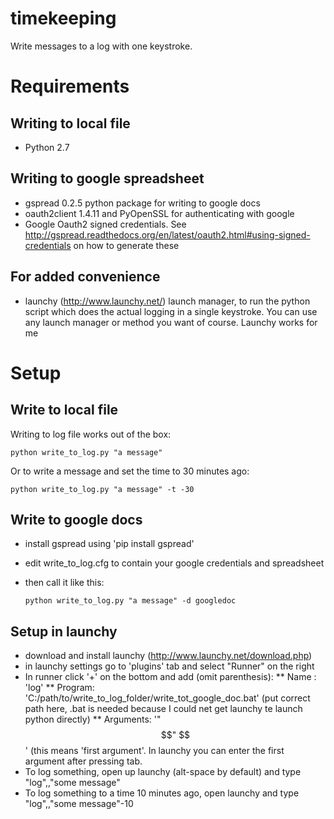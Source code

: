 timekeeping
===========
Write messages to a log with one keystroke.

# Requirements 
## Writing to local file
* Python 2.7

## Writing to google spreadsheet
* gspread 0.2.5 python package for writing to google docs
* oauth2client 1.4.11 and PyOpenSSL for authenticating with google
* Google Oauth2 signed credentials. See http://gspread.readthedocs.org/en/latest/oauth2.html#using-signed-credentials on how to generate these

## For added convenience
* launchy (http://www.launchy.net/) launch manager, to run the python script which does the actual logging in a single keystroke. You can use any launch manager or method you want of course. Launchy works for me

# Setup 
## Write to local file
Writing to log file works out of the box:

   ```python write_to_log.py "a message"```

Or to write a message and set the time to 30 minutes ago:

   ```python write_to_log.py "a message" -t -30```

## Write to google docs
* install gspread using 'pip install gspread'
* edit write_to_log.cfg to contain your google credentials and spreadsheet
* then call it like this:

   ```python write_to_log.py "a message" -d googledoc```

## Setup in launchy
* download and install launchy (http://www.launchy.net/download.php)
* in launchy settings go to 'plugins' tab and select "Runner" on the right
* In runner click '+' on the bottom and add (omit parenthesis): 
** Name : 'log'
** Program: 'C:/path/to/write_to_log_folder/write_tot_google_doc.bat' (put correct path here, .bat is needed because I could net get launchy te launch python directly)
** Arguments: '"$$" $$'  (this means 'first argument'. In launchy you can enter the first argument after pressing tab.
* To log something, open up launchy (alt-space by default) and type "log",<tab>,"some message"
* To log something to a time 10 minutes ago, open launchy and type "log",<tab>,"some message"<tab>-10

